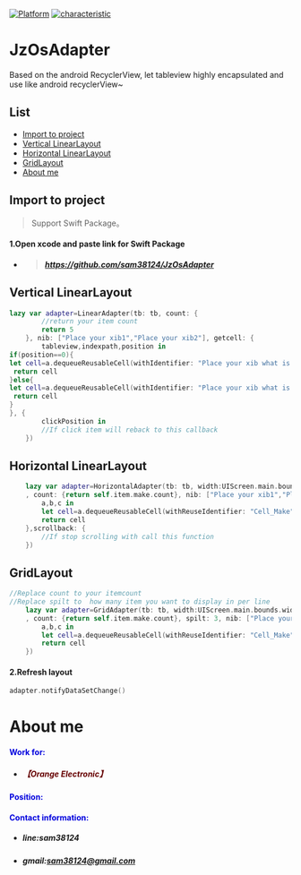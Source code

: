 [![Platform](https://img.shields.io/badge/Platform-%20IOS%20-brightgreen.svg)](https://github.com/sam38124)
[![characteristic](https://img.shields.io/badge/特點-%20輕量級%20%7C%20簡單易用%20%20%7C%20穩定%20-brightgreen.svg)](https://github.com/sam38124)
# JzOsAdapter
Based on the android RecyclerView, let tableview highly encapsulated and use like android recyclerView~
## List
* [Import to project](#Import)
* [Vertical LinearLayout](#linear)
* [Horizontal LinearLayout](#HorizontalAdapter)
* [GridLayout](#Grid)
* [About me](#About)


<a name="Import"></a>
## Import to project
> Support Swift Package。 <br/>

#### 1.Open xcode and paste link for Swift Package
+ > ##### https://github.com/sam38124/JzOsAdapter

## Vertical LinearLayout
```swift
lazy var adapter=LinearAdapter(tb: tb, count: {
        //return your item count
        return 5
    }, nib: ["Place your xib1","Place your xib2"], getcell: {
        tableview,indexpath,position in
if(position==0){
let cell=a.dequeueReusableCell(withIdentifier: "Place your xib what is define in nib  array") as! Cell_Program_Detail
 return cell
}else{
let cell=a.dequeueReusableCell(withIdentifier: "Place your xib what is define in nib  array") as! Cell_Program_info
 return cell
}    
}, {
        clickPosition in
        //If click item will reback to this callback
    })
```
<a name="HorizontalAdapter"></a>
## Horizontal LinearLayout
```swift
    lazy var adapter=HorizontalAdapter(tb: tb, width:UIScreen.main.bounds.width/3, height: UIScreen.main.bounds.width/3
    , count: {return self.item.make.count}, nib: ["Place your xib1","Place your xib2"], getcell: {
        a,b,c in
        let cell=a.dequeueReusableCell(withReuseIdentifier: "Cell_Make", for: b) as! Cell_Make
        return cell
    },scrollback: {
        //If stop scrolling with call this function
    })
```
<a name="Grid"></a>
## GridLayout
```swift
//Replace count to your itemcount
//Replace spilt to  how many item you want to display in per line
    lazy var adapter=GridAdapter(tb: tb, width:UIScreen.main.bounds.width/3, height: UIScreen.main.bounds.width/3
    , count: {return self.item.make.count}, spilt: 3, nib: ["Place your xib1","Place your xib2"], getcell: {
        a,b,c in
        let cell=a.dequeueReusableCell(withReuseIdentifier: "Cell_Make", for: b) as! Cell_Make
        return cell
    })
```


#### 2.Refresh layout
```swift
adapter.notifyDataSetChange()
```

<a name="About"></a>
# About me
#### <font color="#0000dd"> Work for: </font><br /> 
+ ##### <font color="#660000">【Orange Electronic】</font><br /> 
#### <font color="#0000dd"> Position: </font><br /> 
#### <font color="#0000dd"> Contact information: </font><br /> 
+  ##### line:sam38124<br /> 

+  ##### gmail:sam38124@gmail.com
